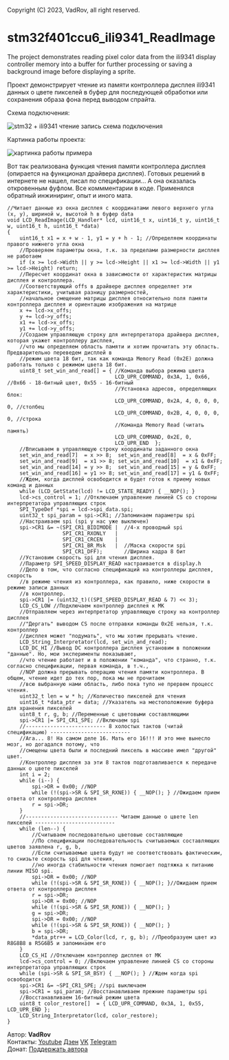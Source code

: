 Copyright (C) 2023, VadRov, all right reserved.
# stm32f401ccu6_ili9341_ReadImage
 The project demonstrates reading pixel color data from the ili9341 display controller memory into a buffer for further processing or saving a background image before displaying a sprite.
 
 Проект демонстрирует чтение из памяти контроллера дисплея ili9341 данных о цвете пикселей в буфер для последующей обработки или сохранения образа фона перед выводом спрайта.
 
 Схема подключения:
 
 ![stm32 + ili9341 чтение запись схема подключения](https://user-images.githubusercontent.com/111627147/218332686-c31b97b0-825f-4a06-a27b-136516d75d08.jpg)

Картинка работы проекта:

![картинка работы примера](https://user-images.githubusercontent.com/111627147/218332943-08a62d9b-a129-4635-b699-f1c1acf6a2e7.jpg)

Вот так реализована функция чтения памяти контроллера дисплея (опирается на функционал драйвера дисплея). Готовых решений в интернете не нашел, писал по спецификации... А она оказалась откровенным фуфлом. Все коммментарии в коде. Применялся обратный инжиниринг, опыт и иного мата.
```
//Читает данные из окна дисплея с координатами левого верхнего угла (x, y), шириной w, высотой h в буфер data
void LCD_ReadImage(LCD_Handler* lcd, uint16_t x, uint16_t y, uint16_t w, uint16_t h, uint16_t *data)
{
	uint16_t x1 = x + w - 1, y1 = y + h - 1; //Определяем координаты правого нижнего угла окна
	//Проверяем параметры окна, т.к. за пределами размерности дисплея не работаем
	if (x >= lcd->Width || y >= lcd->Height || x1 >= lcd->Width || y1 >= lcd->Height) return;
	//Пересчет координат окна в зависимости от характеристик матрицы дисплея и контроллера.
	//Соответствующий offs в драйвере дисплея определяет эти характеристики, учитывая разницу размерностей,
	//начальное смещение матрицы дисплея относительно поля памяти контроллера дисплея и ориентацию изображения на матрице
	x += lcd->x_offs;
	y += lcd->y_offs;
	x1 += lcd->x_offs;
	y1 += lcd->y_offs;
	//Создаем управляющую строку для интерпретатора драйвера дисплея, которая укажет контроллеру дисплея,
	//что мы определяем область памяти и хотим прочитать эту область. Предварительно переведем дисплей в
	//режим цвета 18 бит, так как команда Memory Read (0x2E) должна работать только с режимом цвета 18 бит.
	uint8_t	set_win_and_read[] = { //Команда выбора режима цвета
								   LCD_UPR_COMMAND, 0x3A, 1, 0x66, //0x66 - 18-битный цвет, 0x55 - 16-битный
								   //Установка адресов, определяющих блок:
								   LCD_UPR_COMMAND, 0x2A, 4, 0, 0, 0, 0, //столбец
								   LCD_UPR_COMMAND, 0x2B, 4, 0, 0, 0, 0, //строка
								   //Команда Memory Read (читать память)
								   LCD_UPR_COMMAND, 0x2E, 0,
								   LCD_UPR_END	};
	//Вписываем в управляющую строку координаты заданного окна
	set_win_and_read[7]  = x >> 8;  set_win_and_read[8]  = x & 0xFF;
	set_win_and_read[9]  = x1 >> 8; set_win_and_read[10]  = x1 & 0xFF;
	set_win_and_read[14] = y >> 8;  set_win_and_read[15] = y & 0xFF;
	set_win_and_read[16] = y1 >> 8; set_win_and_read[17] = y1 & 0xFF;
	//Ждем, когда дисплей освободится и будет готов к приему новых команд и данных
	while (LCD_GetState(lcd) != LCD_STATE_READY) { __NOP(); }
	lcd->cs_control = 1; //Отключаем управление линией CS со стороны интерпретатора управляющих строк
	SPI_TypeDef *spi = lcd->spi_data.spi;
	uint32_t spi_param = spi->CR1; //Запоминаем параметры spi
	//Настраиваем spi (spi у нас уже выключен)
	spi->CR1 &= ~(SPI_CR1_BIDIMODE |  //4-x проводный spi
				  SPI_CR1_RXONLY   |
				  SPI_CR1_CRCEN    |
				  SPI_CR1_BR_Msk   |  //Маска скорости spi
				  SPI_CR1_DFF); 	  //Ширина кадра 8 бит
	//Установим скорость spi для чтения дисплея.
	//Параметр SPI_SPEED_DISPLAY_READ настраивается в display.h
	//Дело в том, что согласно спецификаций на контроллеры дисплея, скорость
	//в режиме чтения из контроллера, как правило, ниже скорости в режиме записи данных
	//в контроллер.
	spi->CR1 |= (uint32_t)((SPI_SPEED_DISPLAY_READ & 7) << 3);
	LCD_CS_LOW //Подключаем контроллер дисплея к МК
	//Отправляем через интерпретатор управляющую строку на контроллер дисплея
	//"Дергать" выводом CS после отправки команды 0x2E нельзя, т.к. контроллер
	//дисплея может "подумать", что мы хотим прерывать чтение.
	LCD_String_Interpretator(lcd, set_win_and_read);
	LCD_DC_HI //Вывод DC контроллера дисплея установим в положении "данные". Но, мои эксперименты показывают,
	//что чтение работает и в положении "команда", что странно, т.к. согласно спецификации, первая команда, в т.ч.,
	//NOP должна прерывать операцию чтения памяти контроллера. В общем, чтение идет до тех пор, пока мы не прочитаем
	//всю выбранную нами область, либо пока тупо не прервем процесс чтения.
	uint32_t len = w * h; //Количество пикселей для чтения
	uint16_t *data_ptr = data; //Указатель на местоположение буфера для хранения пикселей
	uint8_t r, g, b; //Переменные с цветовыми составляющими
	spi->CR1 |= SPI_CR1_SPE; //Включаем spi
	//-------------------------- 8 холостых тактов (читай спецификацию) --------------------------
	//Ага... 8! На самом деле 16. Мать его 16!!! И это мне вынесло мозг, но догадался потому, что
	//смещены цвета были и последний пиксель в массиве имел "другой" цвет.
	//Контроллер дисплея за эти 8 тактов подготавливается к передаче данных о цвете пикселей
	int i = 2;
	while (i--) {
		spi->DR = 0x00; //NOP
		while (!(spi->SR & SPI_SR_RXNE)) { __NOP(); } //Ожидаем прием ответа от контроллера дисплея
		r = spi->DR;
	}
	//------------------------------ Читаем данные о цвете len пикселей --------------------------
	while (len--) {
		//Считываем последовательно цветовые составляющие
		//По спецификации последовательность считываемых составляющих цветов заявлена r, g, b,
		//Если считываемые цвета будут не соответствовать фактическим, то снизьте скорость spi для чтения,
		//но иногда стабильности чтения помогает подтяжка к питанию линии MISO spi.
		spi->DR = 0x00; //NOP
		while (!(spi->SR & SPI_SR_RXNE)) { __NOP(); }//Ожидаем прием ответа от контроллера дисплея
		r = spi->DR;
		spi->DR = 0x00; //NOP
		while (!(spi->SR & SPI_SR_RXNE)) { __NOP(); }
		g = spi->DR;
		spi->DR = 0x00; //NOP
		while (!(spi->SR & SPI_SR_RXNE)) { __NOP(); }
		b = spi->DR;
		*data_ptr++ = LCD_Color(lcd, r, g, b); //Преобразуем цвет из R8G8B8 в R5G6B5 и запоминаем его
	}
	LCD_CS_HI //Отключаем контроллер дисплея от МК
	lcd->cs_control = 0; //Включаем управление линией CS со стороны интерпретатора управляющих строк
	while (spi->SR & SPI_SR_BSY) { __NOP(); } //Ждем когда spi освободится
	spi->CR1 &= ~SPI_CR1_SPE; //spi выключаем
	spi->CR1 = spi_param; //Восстанавливаем прежние параметры spi
	//Восстанавливаем 16-битный режим цвета
	uint8_t	color_restore[]  = { LCD_UPR_COMMAND, 0x3A, 1, 0x55, LCD_UPR_END };
	LCD_String_Interpretator(lcd, color_restore);
}
```

Автор: **VadRov**\
Контакты: [Youtube](https://www.youtube.com/@VadRov) [Дзен](https://dzen.ru/vadrov) [VK](https://vk.com/vadrov) [Telegram](https://t.me/vadrov_channel)\
Донат: [Поддержать автора](https://yoomoney.ru/to/4100117522443917)
